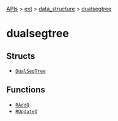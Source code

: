 [APIs](../../../index.md) > [ext](../../index.md) > [data_structure](../index.md) > [dualsegtree]()

# dualsegtree

## Structs

- [`DualSegTree`](./DualSegTree.md)

## Functions

- [`RAddQ`](./RAddQ.md)
- [`RUpdateQ`](./RUpdateQ.md)
